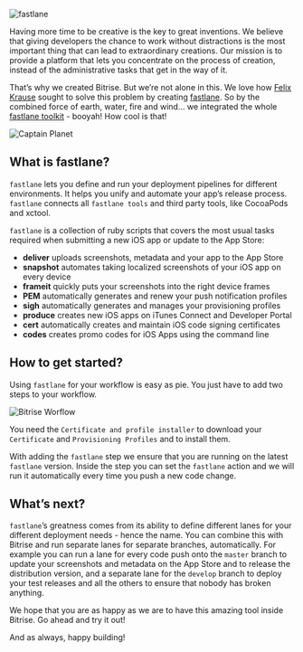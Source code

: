 ![fastlane](images/fastlane-tools-integration/fastlane_logo.png "fastlane")

Having more time to be creative is the key to great inventions. We believe that giving developers the chance to work without distractions is the most important thing that can lead to extraordinary creations.
Our mission is to provide a platform that lets you concentrate on the process of creation, instead of the administrative tasks that get in the way of it.

That’s why we created Bitrise. But we’re not alone in this. We love how [Felix Krause](https://krausefx.com) sought to solve this problem by creating [fastlane](https://fastlane.tools). So by the combined force of earth, water, fire and wind… we integrated the whole [fastlane toolkit](https://fastlane.tools)  - booyah! How cool is that!

![Captain Planet](images/fastlane-tools-integration/captain_planet.gif "Captain Planet")

## What is fastlane?
`fastlane` lets you define and run your deployment pipelines for different environments. It helps you unify and automate your app’s release process. `fastlane` connects all `fastlane tools` and third party tools, like CocoaPods and xctool.

`fastlane` is a collection of ruby scripts that covers the most usual tasks required when submitting a new iOS app or update to the App Store:

* **deliver** uploads screenshots, metadata and your app to the App Store
* **snapshot** automates taking localized screenshots of your iOS app on every device 
* **frameit** quickly puts your screenshots into the right device frames 
* **PEM** automatically generates and renew your push notification profiles 
* **sigh** automatically generates and manages your provisioning profiles
* **produce** creates new iOS apps on iTunes Connect and Developer Portal
* **cert** automatically creates and maintain iOS code signing certificates 
* **codes** creates promo codes for iOS Apps using the command line 

## How to get started?
Using `fastlane` for your workflow is easy as pie. You just have to add two steps to your workflow.

![Bitrise Worflow](images/fastlane-tools-integration/fastlane_workflow.png "Bitrise Worflow")

You need the `Certificate and profile installer` to download your `Certificate` and `Provisioning Profiles` and to install them.

With adding the `fastlane` step we ensure that you are running on the latest `fastlane` version. Inside the step you can set the `fastlane` action and we will run it automatically every time you push a new code change.

## What’s next?
`fastlane`’s greatness comes from its ability to define different lanes for your different deployment needs - hence the name. You can combine this with Bitrise and run separate lanes for separate branches, automatically. For example you can run a lane for every code push onto the `master` branch to update your screenshots and metadata on the App Store and to release the distribution version, and a separate lane for the `develop` branch to deploy your test releases and all the others to ensure that nobody has broken anything.

We hope that you are as happy as we are to have this amazing tool inside Bitrise. Go ahead and try it out!

And as always, happy building!
